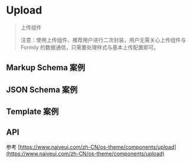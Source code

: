 # Upload

> 上传组件
>
> 注意：使用上传组件，推荐用户进行二次封装，用户无需关心上传组件与 Formily 的数据通信，只需要处理样式与基本上传配置即可。

## Markup Schema 案例

<dumi-previewer demoPath="guide/upload/markup-schema" />

## JSON Schema 案例

<dumi-previewer demoPath="guide/upload/json-schema" />

## Template 案例

<dumi-previewer demoPath="guide/upload/template" />

## API

参考 [https://www.naiveui.com/zh-CN/os-theme/components/upload](https://www.naiveui.com/zh-CN/os-theme/components/upload)
